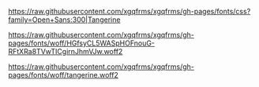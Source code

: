 https://raw.githubusercontent.com/xgqfrms/xgqfrms/gh-pages/fonts/css?family=Open+Sans:300|Tangerine

https://raw.githubusercontent.com/xgqfrms/xgqfrms/gh-pages/fonts/woff/HGfsyCL5WASpHOFnouG-RFtXRa8TVwTICgirnJhmVJw.woff2

https://raw.githubusercontent.com/xgqfrms/xgqfrms/gh-pages/fonts/woff/tangerine.woff2
